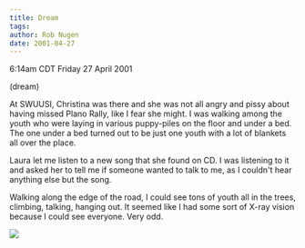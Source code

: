 ```yaml
---
title: Dream
tags: 
author: Rob Nugen
date: 2001-04-27
---
```


<title>Dream: SWUUSI</title>
<p class=date>6:14am CDT Friday 27 April 2001</p>
<p class=note>(dream)</p>

<p class=dream>At SWUUSI, Christina was there and she was not all
angry and pissy about having missed Plano Rally, like I fear she
might.  I was walking among the youth who were laying in various
puppy-piles on the floor and under a bed.  The one under a bed turned
out to be just one youth with a lot of blankets all over the
place.</p>

<p class=dream>Laura let me listen to a new song that she found on CD.
I was listening to it and asked her to tell me if someone wanted to
talk to me, as I couldn't hear anything else but the song.</p>

<p class=dream>Walking along the edge of the road, I could see tons of
youth all in the trees, climbing, talking, hanging out. It seemed like
I had some sort of X-ray vision because I could see everyone.  Very
odd.</p>

<p><img src='/images/rob/wL-ROB.gif'/></p>

